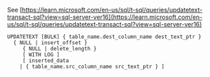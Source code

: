 See [https://learn.microsoft.com/en-us/sql/t-sql/queries/updatetext-transact-sql?view=sql-server-ver16](https://learn.microsoft.com/en-us/sql/t-sql/queries/updatetext-transact-sql?view=sql-server-ver16)
```
UPDATETEXT [BULK] { table_name.dest_column_name dest_text_ptr }  
  { NULL | insert_offset }  
     { NULL | delete_length }  
     [ WITH LOG ]  
     [ inserted_data  
    | { table_name.src_column_name src_text_ptr } ]
```
